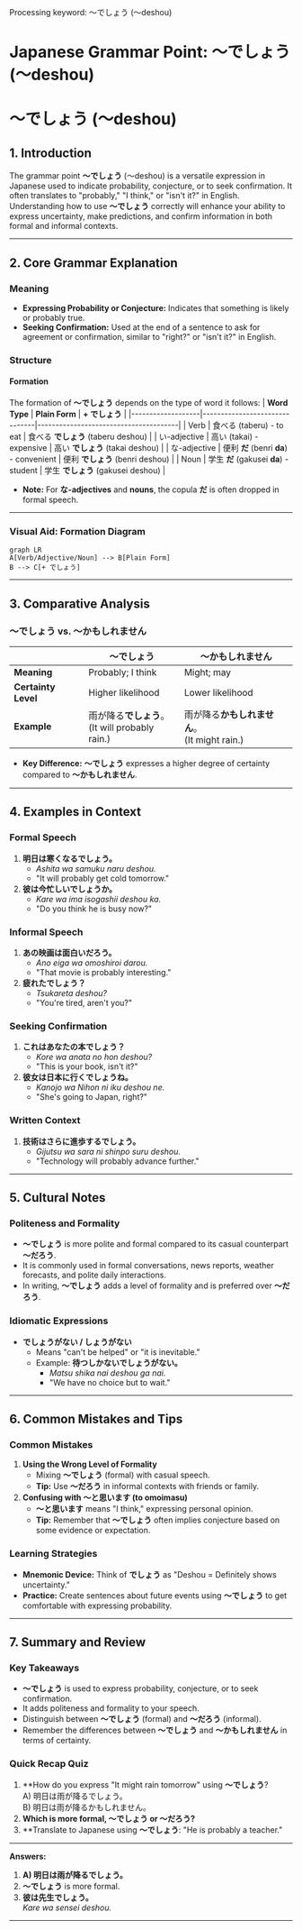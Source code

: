 Processing keyword: ～でしょう (〜deshou)
# Japanese Grammar Point: ～でしょう (〜deshou)
# ～でしょう (〜deshou)
## 1. Introduction
The grammar point **～でしょう** (〜deshou) is a versatile expression in Japanese used to indicate probability, conjecture, or to seek confirmation. It often translates to "probably," "I think," or "isn't it?" in English. Understanding how to use **～でしょう** correctly will enhance your ability to express uncertainty, make predictions, and confirm information in both formal and informal contexts.

---
## 2. Core Grammar Explanation
### Meaning
- **Expressing Probability or Conjecture:** Indicates that something is likely or probably true.
- **Seeking Confirmation:** Used at the end of a sentence to ask for agreement or confirmation, similar to "right?" or "isn't it?" in English.
### Structure
#### Formation
The formation of **～でしょう** depends on the type of word it follows:
| **Word Type**     | **Plain Form**                | **+ でしょう**                         |
|-------------------|-------------------------------|---------------------------------------|
| Verb              | 食べる (taberu) - to eat      | 食べる **でしょう** (taberu deshou)    |
| い-adjective      | 高い (takai) - expensive      | 高い **でしょう** (takai deshou)       |
| な-adjective      | 便利 **だ** (benri **da**) - convenient | 便利 **でしょう** (benri deshou)   |
| Noun              | 学生 **だ** (gakusei **da**) - student     | 学生 **でしょう** (gakusei deshou) |
- **Note:** For **な-adjectives** and **nouns**, the copula **だ** is often dropped in formal speech.
---
### Visual Aid: Formation Diagram
```mermaid
graph LR
A[Verb/Adjective/Noun] --> B[Plain Form]
B --> C[+ でしょう]
```
---
## 3. Comparative Analysis
### ～でしょう vs. ～かもしれません
|                    | **～でしょう**                         | **～かもしれません**                    |
|--------------------|---------------------------------------|--------------------------------------|
| **Meaning**        | Probably; I think                    | Might; may                          |
| **Certainty Level**| Higher likelihood                    | Lower likelihood                    |
| **Example**        | 雨が降る**でしょう**。<br>(It will probably rain.) | 雨が降る**かもしれません**。<br>(It might rain.) |
- **Key Difference:** **～でしょう** expresses a higher degree of certainty compared to **～かもしれません**.
---
## 4. Examples in Context
### Formal Speech
1. **明日は寒くなるでしょう。**
   - *Ashita wa samuku naru deshou.*
   - "It will probably get cold tomorrow."
2. **彼は今忙しいでしょうか。**
   - *Kare wa ima isogashii deshou ka.*
   - "Do you think he is busy now?"
### Informal Speech
1. **あの映画は面白いだろう。**
   - *Ano eiga wa omoshiroi darou.*
   - "That movie is probably interesting."
2. **疲れたでしょう？**
   - *Tsukareta deshou?*
   - "You're tired, aren't you?"
### Seeking Confirmation
1. **これはあなたの本でしょう？**
   - *Kore wa anata no hon deshou?*
   - "This is your book, isn't it?"
2. **彼女は日本に行くでしょうね。**
   - *Kanojo wa Nihon ni iku deshou ne.*
   - "She's going to Japan, right?"
### Written Context
1. **技術はさらに進歩するでしょう。**
   - *Gijutsu wa sara ni shinpo suru deshou.*
   - "Technology will probably advance further."
---
## 5. Cultural Notes
### Politeness and Formality
- **～でしょう** is more polite and formal compared to its casual counterpart **～だろう**.
- It is commonly used in formal conversations, news reports, weather forecasts, and polite daily interactions.
- In writing, **～でしょう** adds a level of formality and is preferred over **～だろう**.
### Idiomatic Expressions
- **でしょうがない / しょうがない**
  - Means "can't be helped" or "it is inevitable."
  - Example: **待つしかないでしょうがない。**
    - *Matsu shika nai deshou ga nai.*
    - "We have no choice but to wait."
---
## 6. Common Mistakes and Tips
### Common Mistakes
1. **Using the Wrong Level of Formality**
   - Mixing **～でしょう** (formal) with casual speech.
   - **Tip:** Use **～だろう** in informal contexts with friends or family.
2. **Confusing with ～と思います (to omoimasu)**
   - **～と思います** means "I think," expressing personal opinion.
   - **Tip:** Remember that **～でしょう** often implies conjecture based on some evidence or expectation.
### Learning Strategies
- **Mnemonic Device:** Think of **でしょう** as "Deshou = Definitely shows uncertainty."
- **Practice:** Create sentences about future events using **～でしょう** to get comfortable with expressing probability.
---
## 7. Summary and Review
### Key Takeaways
- **～でしょう** is used to express probability, conjecture, or to seek confirmation.
- It adds politeness and formality to your speech.
- Distinguish between **～でしょう** (formal) and **～だろう** (informal).
- Remember the differences between **～でしょう** and **～かもしれません** in terms of certainty.
### Quick Recap Quiz
1. **How do you express "It might rain tomorrow" using **～でしょう**?  
   A) 明日は雨が降るでしょう。  
   B) 明日は雨が降るかもしれません。
2. **Which is more formal, ～でしょう or ～だろう?**
3. **Translate to Japanese using **～でしょう**: "He is probably a teacher."
---
**Answers:**
1. **A) 明日は雨が降るでしょう。**
2. **～でしょう** is more formal.
3. **彼は先生でしょう。**  
   *Kare wa sensei deshou.*
---
